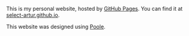 This is my personal website, hosted by [GitHub Pages](https://pages.github.com/). You can find it at [select-artur.github.io](http://za-arthur.github.io/).

This website was designed using [Poole](https://github.com/poole/poole).
